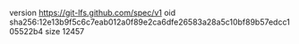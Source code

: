 version https://git-lfs.github.com/spec/v1
oid sha256:12e13b9f5c6c7eab012a0f89e2ca6dfe26583a28a5c10bf89b57edcc105522b4
size 12457
